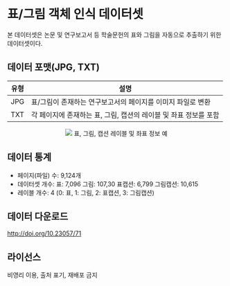 
# 표/그림 객체 인식 데이터셋
 본 데이터셋은 논문 및 연구보고서 등 학술문헌의 표와 그림을 자동으로 추출하기 위한 데이터셋이다.

## 데이터 포맷(JPG, TXT)
|유형|설명|
|--|--|
|JPG|표/그림이 존재하는 연구보고서의 페이지를 이미지 파일로 변환|
|TXT|각 페이지에 존재하는 표, 그림, 캡션의 레이블 및 좌표 정보를 포함|
<p align="center">
  <img src="https://github.com/user-attachments/assets/0ea9aee9-9374-418e-9e78-52337161bd81">
 표, 그림, 캡션 레이블 및 좌표 정보 예
</p>

## 데이터 통계
- 페이지(파일) 수: 9,124개
- 데이터셋 개수: 표: 7,096 그림: 107,30 표캡션: 6,799 그림캡션: 10,615
- 레이블 개수: 4 (0: 표, 1: 그림, 2: 표캡션, 3: 그림캡션)



##  데이터 다운로드
http://doi.org/10.23057/71

## 라이선스
비영리 이용, 출처 표기, 재배포 금지
